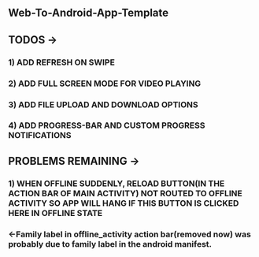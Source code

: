## Web-To-Android-App-Template 
## TODOS ->
### 1) ADD REFRESH ON SWIPE 
### 2) ADD FULL SCREEN MODE FOR VIDEO PLAYING
### 3) ADD FILE UPLOAD AND DOWNLOAD OPTIONS
### 4) ADD PROGRESS-BAR AND CUSTOM PROGRESS NOTIFICATIONS

## PROBLEMS REMAINING ->
### 1) WHEN OFFLINE SUDDENLY, RELOAD BUTTON(IN THE ACTION BAR OF MAIN ACTIVITY) NOT ROUTED TO OFFLINE ACTIVITY SO APP WILL HANG IF THIS BUTTON IS CLICKED HERE IN OFFLINE STATE
### <-Family label in offline_activity action bar(removed now) was probably due to family label in the android manifest.
